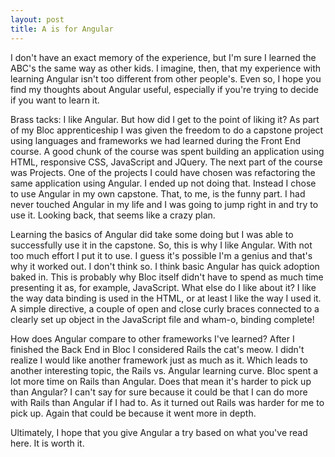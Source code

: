 ```yaml
---
layout: post
title: A is for Angular
---
```


I don't have an exact memory of the experience, but I'm sure I learned the ABC's the same way as other kids. I imagine, then, that my experience with learning Angular isn't too different from other people's. Even so, I hope you find my thoughts about Angular useful, especially if you're trying to decide if you want to learn it.

Brass tacks: I like Angular. But how did I get to the point of liking it? As part of my Bloc apprenticeship I was given the freedom to do a capstone project using languages and frameworks we had learned during the Front End course. A good chunk of the course was spent building an application using HTML, responsive CSS, JavaScript and JQuery. The next part of the course was Projects. One of the projects I could have chosen was refactoring the same application using Angular. I ended up not doing that. Instead I chose to use Angular in my own capstone. That, to me, is the funny part. I had never touched Angular in my life and I was going to jump right in and try to use it. Looking back, that seems like a crazy plan.

Learning the basics of Angular did take some doing but I was able to successfully use it in the capstone. So, this is why I like Angular. With not too much effort I put it to use. I guess it's possible I'm a genius and that's why it worked out. I don't think so. I think basic Angular has quick adoption baked in. This is probably why Bloc itself didn't have to spend as much time presenting it as, for example, JavaScript.  What else do I like about it? I like the way data binding is used in the HTML, or at least I like the way I used it. A simple directive, a couple of open and close curly braces connected to a clearly set up object in the JavaScript file and wham-o, binding complete!

How does Angular compare to other frameworks I've learned? After I finished the Back End in Bloc I considered Rails the cat's meow. I didn't realize I would like another framework  just as much as it. Which leads to another interesting topic, the Rails vs. Angular learning curve. Bloc spent a lot more time on Rails than Angular. Does that mean it's harder to pick up than Angular? I can't say for sure because it could be that I can do more with Rails than Angular if I had to. As it turned out Rails was harder for me to pick up. Again that could be because it went more in depth.

Ultimately, I hope that you give Angular a try based on what you've read here. It is worth it.
